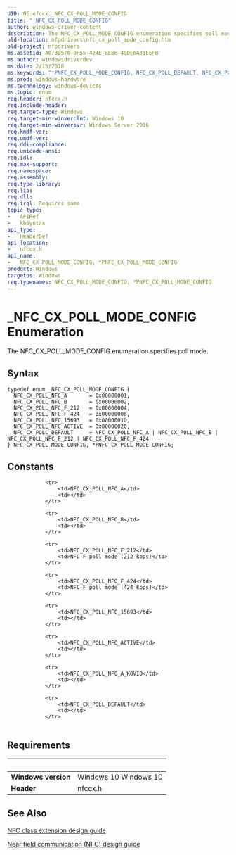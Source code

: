 ```yaml
---
UID: NE:nfccx._NFC_CX_POLL_MODE_CONFIG
title: "_NFC_CX_POLL_MODE_CONFIG"
author: windows-driver-content
description: The NFC_CX_POLL_MODE_CONFIG enumeration specifies poll mode.
old-location: nfpdrivers\nfc_cx_poll_mode_config.htm
old-project: nfpdrivers
ms.assetid: A073D570-DF55-424E-8E86-49DE6A31E6FB
ms.author: windowsdriverdev
ms.date: 2/15/2018
ms.keywords: "*PNFC_CX_POLL_MODE_CONFIG, NFC_CX_POLL_DEFAULT, NFC_CX_POLL_MODE_CONFIG, NFC_CX_POLL_MODE_CONFIG enumeration [Near-Field Proximity Drivers], NFC_CX_POLL_MODE_CONFIG, *PNFC_CX_POLL_MODE_CONFIG, NFC_CX_POLL_MODE_CONFIG, *PNFC_CX_POLL_MODE_CONFIG enumeration [Near-Field Proximity Drivers], NFC_CX_POLL_NFC_15693, NFC_CX_POLL_NFC_A, NFC_CX_POLL_NFC_ACTIVE, NFC_CX_POLL_NFC_B, NFC_CX_POLL_NFC_F_212, NFC_CX_POLL_NFC_F_424, PNFC_CX_POLL_MODE_CONFIG, _NFC_CX_POLL_MODE_CONFIG, nfccx/NFC_CX_POLL_DEFAULT, nfccx/NFC_CX_POLL_MODE_CONFIG, nfccx/NFC_CX_POLL_NFC_15693, nfccx/NFC_CX_POLL_NFC_A, nfccx/NFC_CX_POLL_NFC_ACTIVE, nfccx/NFC_CX_POLL_NFC_B, nfccx/NFC_CX_POLL_NFC_F_212, nfccx/NFC_CX_POLL_NFC_F_424, nfpdrivers.nfc_cx_poll_mode_config"
ms.prod: windows-hardware
ms.technology: windows-devices
ms.topic: enum
req.header: nfccx.h
req.include-header: 
req.target-type: Windows
req.target-min-winverclnt: Windows 10
req.target-min-winversvr: Windows Server 2016
req.kmdf-ver: 
req.umdf-ver: 
req.ddi-compliance: 
req.unicode-ansi: 
req.idl: 
req.max-support: 
req.namespace: 
req.assembly: 
req.type-library: 
req.lib: 
req.dll: 
req.irql: Requires same
topic_type:
-	APIRef
-	kbSyntax
api_type:
-	HeaderDef
api_location:
-	nfccx.h
api_name:
-	NFC_CX_POLL_MODE_CONFIG, *PNFC_CX_POLL_MODE_CONFIG
product: Windows
targetos: Windows
req.typenames: NFC_CX_POLL_MODE_CONFIG, *PNFC_CX_POLL_MODE_CONFIG
---
```


# _NFC_CX_POLL_MODE_CONFIG Enumeration
The NFC_CX_POLL_MODE_CONFIG enumeration specifies poll mode.

## Syntax
````
typedef enum _NFC_CX_POLL_MODE_CONFIG { 
  NFC_CX_POLL_NFC_A       = 0x00000001,
  NFC_CX_POLL_NFC_B       = 0x00000002,
  NFC_CX_POLL_NFC_F_212   = 0x00000004,
  NFC_CX_POLL_NFC_F_424   = 0x00000008,
  NFC_CX_POLL_NFC_15693   = 0x00000010,
  NFC_CX_POLL_NFC_ACTIVE  = 0x00000020,
  NFC_CX_POLL_DEFAULT     = NFC_CX_POLL_NFC_A | NFC_CX_POLL_NFC_B | NFC_CX_POLL_NFC_F_212 | NFC_CX_POLL_NFC_F_424
} NFC_CX_POLL_MODE_CONFIG, *PNFC_CX_POLL_MODE_CONFIG;
````

## Constants

<table>
            
                <tr>
                    <td>NFC_CX_POLL_NFC_A</td>
                    <td></td>
                </tr>
            
                <tr>
                    <td>NFC_CX_POLL_NFC_B</td>
                    <td></td>
                </tr>
            
                <tr>
                    <td>NFC_CX_POLL_NFC_F_212</td>
                    <td>NFC-F poll mode (212 kbps)</td>
                </tr>
            
                <tr>
                    <td>NFC_CX_POLL_NFC_F_424</td>
                    <td>NFC-F poll mode (424 kbps)</td>
                </tr>
            
                <tr>
                    <td>NFC_CX_POLL_NFC_15693</td>
                    <td></td>
                </tr>
            
                <tr>
                    <td>NFC_CX_POLL_NFC_ACTIVE</td>
                    <td></td>
                </tr>
            
                <tr>
                    <td>NFC_CX_POLL_NFC_A_KOVIO</td>
                    <td></td>
                </tr>
            
                <tr>
                    <td>NFC_CX_POLL_DEFAULT</td>
                    <td></td>
                </tr>
</table>


## Requirements
| &nbsp; | &nbsp; |
| ---- |:---- |
| **Windows version** | Windows 10 Windows 10 |
| **Header** | nfccx.h |

## See Also

<a href="https://msdn.microsoft.com/windows/hardware/drivers/nfc/nfc-class-extension-">NFC class extension design guide</a>



<a href="http://go.microsoft.com/fwlink/p/?LinkID=785320">Near field communication (NFC) design guide</a>